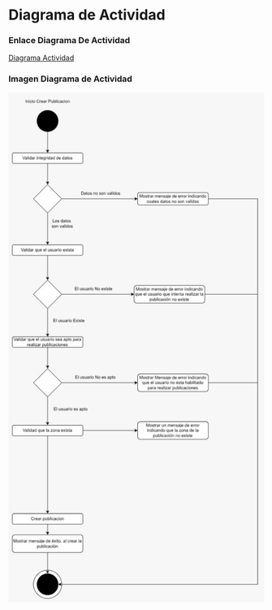 # Diagrama de Actividad

### Enlace Diagrama De Actividad
[Diagrama Actividad](https://app.diagrams.net/#G1QUul4-Fr28lA2ykkdYzlTKR9rC9vHEaQ)

### Imagen Diagrama de Actividad
<img src="imagenes/actividad.jpg" alt="actividad" width="800">